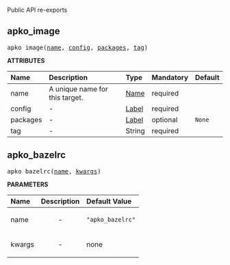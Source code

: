 <!-- Generated with Stardoc: http://skydoc.bazel.build -->

Public API re-exports

<a id="apko_image"></a>

## apko_image

<pre>
apko_image(<a href="#apko_image-name">name</a>, <a href="#apko_image-config">config</a>, <a href="#apko_image-packages">packages</a>, <a href="#apko_image-tag">tag</a>)
</pre>



**ATTRIBUTES**


| Name  | Description | Type | Mandatory | Default |
| :------------- | :------------- | :------------- | :------------- | :------------- |
| <a id="apko_image-name"></a>name |  A unique name for this target.   | <a href="https://bazel.build/concepts/labels#target-names">Name</a> | required |  |
| <a id="apko_image-config"></a>config |  -   | <a href="https://bazel.build/concepts/labels">Label</a> | required |  |
| <a id="apko_image-packages"></a>packages |  -   | <a href="https://bazel.build/concepts/labels">Label</a> | optional | <code>None</code> |
| <a id="apko_image-tag"></a>tag |  -   | String | required |  |


<a id="apko_bazelrc"></a>

## apko_bazelrc

<pre>
apko_bazelrc(<a href="#apko_bazelrc-name">name</a>, <a href="#apko_bazelrc-kwargs">kwargs</a>)
</pre>



**PARAMETERS**


| Name  | Description | Default Value |
| :------------- | :------------- | :------------- |
| <a id="apko_bazelrc-name"></a>name |  <p align="center"> - </p>   |  <code>"apko_bazelrc"</code> |
| <a id="apko_bazelrc-kwargs"></a>kwargs |  <p align="center"> - </p>   |  none |


